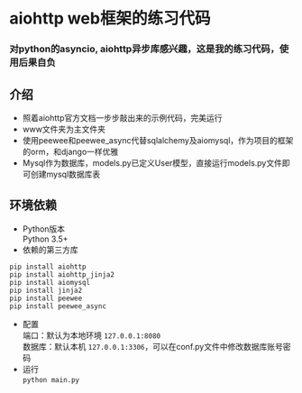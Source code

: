 # aiohttp web框架的练习代码
### 对python的asyncio, aiohttp异步库感兴趣，这是我的练习代码，使用后果自负
## 介绍
* 照着aiohttp官方文档一步步敲出来的示例代码，完美运行
* www文件夹为主文件夹
* 使用peewee和peewee_async代替sqlalchemy及aiomysql，作为项目的框架的orm，和django一样优雅
* Mysql作为数据库，models.py已定义User模型，直接运行models.py文件即可创建mysql数据库表
## 环境依赖
* Python版本  
Python 3.5+  
* 依赖的第三方库  
```
pip install aiohttp
pip install aiohttp_jinja2
pip install aiomysql
pip install jinja2
pip install peewee
pip install peewee_async
```
* 配置  
端口：默认为本地环境 `127.0.0.1:8080`  
数据库：默认本机 `127.0.0.1:3306`，可以在conf.py文件中修改数据库账号密码
* 运行  
`python main.py`
